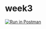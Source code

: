 # week3

[![Run in Postman](https://run.pstmn.io/button.svg)](https://app.getpostman.com/run-collection/ebdb0ef79c6c36129208)